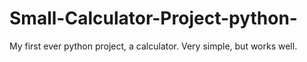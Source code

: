 # Small-Calculator-Project-python-
My first ever python project, a calculator. Very simple, but works well.
